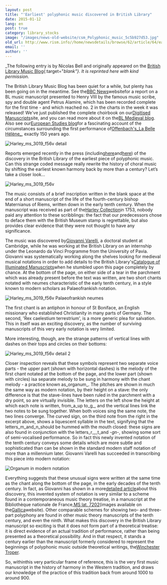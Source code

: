 ```yaml
---
layout: post
title: "'Earliest' polyphonic music discovered in British Library"
date: 2015-01-12
lang: en
post: true
category: library_stocks
image: "/images/news-old-website/csm_Polyphonic_music_5c5b927d53.jpg"
old_url: http://www.rism.info//home/newsdetails/browse/62/article/64/earliest-polyphonic-music-discovered-in-british-library.html
email: ''
author: ''
---
```


_The following entry is by Nicolas Bell and originally appeared on the [British Library Music Blog](http://britishlibrary.typepad.co.uk/music/2014/12/earliest-polyphonic-music-discovered-in-british-library.html){:target="_blank"}. It is reprinted here with kind permission._

The British Library Music Blog has been quiet for a while, but plenty has been going on in the meantime. See the[BBC News](http://www.bbc.co.uk/news/uk-england-london-29693410)websitefor a report on a BL music manuscript presented to Henry VIII by the famous music scribe, spy and double agent Petrus Alamire, which has been recorded complete for the first time - and which reached no. 2 in the charts in the week it was released! We've just published the complete choirbook on our[Digitised Manuscripts](http://www.bl.uk/manuscripts/FullDisplay.aspx?index=0&ref=Royal_MS_8_G_VII)site, and you can read more about it on the[BL Medieval blog](http://britishlibrary.typepad.co.uk/digitisedmanuscripts/2014/12/tudor-scribe-and-spy-at-no-2-in-the-official-classical-charts.html). Also see our[European Studies blog](http://britishlibrary.typepad.co.uk/european/2014/12/a-dish-fit-for-the-gods.html)for a fascinating account of the circumstances surrounding the first performance of[Offenbach's_La Belle Hélène_](http://www.bl.uk/manuscripts/FullDisplay.aspx?index=6&ref=Zweig_MS_72), exactly 150 years ago.

![Harley_ms_3019_f56v detail](http://britishlibrary.typepad.co.uk/.a/6a00d8341c464853ef01b8d0ac7683970c-pi)

Reports emerged recently in the press (including[here](http://www.theguardian.com/music/2014/dec/17/polyphonic-music-fragment-origins-rewritten)and[here](http://www.telegraph.co.uk/culture/music/music-news/11297635/Manuscript-showing-birth-of-1000-years-of-choral-music-discovered.html)) of the discovery in the British Library of the earliest piece of polyphonic music. Can this strange coded message really rewrite the history of choral music by shifting the earliest known harmony back by more than a century? Let’s take a closer look…

![Harley_ms_3019_f56v](http://britishlibrary.typepad.co.uk/.a/6a00d8341c464853ef01b8d0ac4d70970c-pi)

The music consists of a brief inscription written in the blank space at the end of a short manuscript of the life of the fourth-century bishop Maternianus of Riems, written down in the early tenth century. When the manuscript was received as part of the[Harley Collection](http://www.bl.uk/reshelp/findhelprestype/manuscripts/harleymss/harleymss.html)in 1753, nobody paid any attention to these scribblings: the fact that our predecessors chose to deface them with the British Museum stamp is regrettable, but also provides clear evidence that they were not thought to have any significance.

The music was discovered by[Giovanni Varelli](http://www.mus.cam.ac.uk/directory/giovanni-varelli), a doctoral student at Cambridge, while he was working at the British Library on an internship under the Leonardo da Vinci Programme from the University of Pavia. Giovanni was systematically working along the shelves looking for medieval
musical notations in order to add details to the British Library's[Catalogue of Illuminated Manuscripts](http://www.bl.uk/catalogues/illuminatedmanuscripts/record.asp?MSID=4050&CollID=8&NStart=3019)when he stumbled upon this page completely by chance. At the bottom of the page, on either side of a tear in the parchment which was already present before the text was written, are two short chants notated with neumes characteristic of the early tenth century, in a style known to modern scholars as Palaeofrankish notation.

![Harley_ms_3019_f56v Palaeofrankish neumes](http://a1.typepad.com/6a0163068f2bbe970d01b8d0ac7509970c-pi)

The first chant is an antiphon in honour of St Boniface, an English missionary who established Christianity in many parts of Germany. The second, 'Rex caelestium terrestrium', is a more generic plea for salvation. This in itself was an exciting discovery, as the number of surviving manuscripts of this very early notation is very limited.

More interesting, though, are the strange patterns of vertical lines with dashes on their tops and circles on their bottoms:

![Harley_ms_3019_f56v detail 2](http://britishlibrary.typepad.co.uk/.a/6a00d8341c464853ef01bb07c75ac0970d-pi)

Closer inspection reveals that these symbols represent two separate voice parts - the upper part (shown with horizontal dashes) is the melody of the first chant notated at the bottom of the page, and the lower part (shown with circles) isa separate melody to be sung in harmony with the chant melody - a practice known as_organum_. The pitches are shown in much the same way as modern notation, by their height on a stave: the only difference is that the stave-lines have been ruled in the parchment with a dry point, so are virtually invisible. The letters on the left show the height at which each note is written, from_a_up to_g_, and the vertical lines link the two notes to be sung together. When both voices sing the same note, the two lines converge. The curved sign, on the third note from the right in the excerpt above, shows a liquescent syllable in the text, signifying that the letters_m_and_n_should be hummed with the mouth closed: these signs are also found in conjunction with the letters_r_,_t_and -_gn_-, showing some sort of semi-vocalised performance. So in fact this newly invented notation of the tenth century conveys some details which are more subtle and sophisticated than can be shown in the standard modern staff notation of more than a millennium later. Giovanni Varelli has succeeded in transcribing this piece into modern notation:

![Organum in modern notation](http://britishlibrary.typepad.co.uk/.a/6a00d8341c464853ef01b8d0ac697b970c-pi)

Everything suggests that these unusual signs were written at the same time as the chant along the bottom of the page, in the early decades of the tenth century. In fact, as Giovanni has shown in a more[detailed article](http://journals.cambridge.org/action/displayAbstract?aid=9017444)about this discovery, this invented system of notation is very similar to a scheme found in a contemporaneous music theory treatise, in a manuscript at the Bibliothèque nationale de France,[MS lat. 7202](http://gallica.bnf.fr/ark:/12148/btv1b8432473s/f119.image.r=7202.langEN)(images available on the[Gallica](http://gallica.bnf.fr/ark:/12148/btv1b8432473s/f119.image.r=7202.langEN)website). Other comparable schemes for showing two- and three-part polyphony are found in other music theory manuscripts of the tenth century, and even the ninth. What makes this discovery in the British Library manuscript so exciting is that it does not form part of a theoretical treatise: it is direct evidence of an actual tradition of performance, rather than being presented as a theoretical possibility. And in that respect, it stands a century earlier than the manuscript formerly considered to represent the beginnings of polyphonic music outside theoretical writings, the[Winchester Troper](http://parkerweb.stanford.edu/parker/actions/manuscript_description_long_display.do?ms_no=473).

So, withinthis very particular frame of reference, this is the very first music manuscript in the history of harmony in the Western tradition, and draws our knowledge of the practice of this tradition back from around 1000 to around 900.


